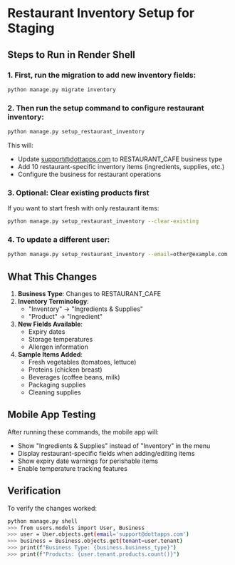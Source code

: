 # Restaurant Inventory Setup for Staging

## Steps to Run in Render Shell

### 1. First, run the migration to add new inventory fields:
```bash
python manage.py migrate inventory
```

### 2. Then run the setup command to configure restaurant inventory:
```bash
python manage.py setup_restaurant_inventory
```

This will:
- Update support@dottapps.com to RESTAURANT_CAFE business type
- Add 10 restaurant-specific inventory items (ingredients, supplies, etc.)
- Configure the business for restaurant operations

### 3. Optional: Clear existing products first
If you want to start fresh with only restaurant items:
```bash
python manage.py setup_restaurant_inventory --clear-existing
```

### 4. To update a different user:
```bash
python manage.py setup_restaurant_inventory --email=other@example.com
```

## What This Changes

1. **Business Type**: Changes to RESTAURANT_CAFE
2. **Inventory Terminology**: 
   - "Inventory" → "Ingredients & Supplies"
   - "Product" → "Ingredient"
3. **New Fields Available**:
   - Expiry dates
   - Storage temperatures
   - Allergen information
4. **Sample Items Added**:
   - Fresh vegetables (tomatoes, lettuce)
   - Proteins (chicken breast)
   - Beverages (coffee beans, milk)
   - Packaging supplies
   - Cleaning supplies

## Mobile App Testing

After running these commands, the mobile app will:
- Show "Ingredients & Supplies" instead of "Inventory" in the menu
- Display restaurant-specific fields when adding/editing items
- Show expiry date warnings for perishable items
- Enable temperature tracking features

## Verification

To verify the changes worked:
```bash
python manage.py shell
>>> from users.models import User, Business
>>> user = User.objects.get(email='support@dottapps.com')
>>> business = Business.objects.get(tenant=user.tenant)
>>> print(f"Business Type: {business.business_type}")
>>> print(f"Products: {user.tenant.products.count()}")
```